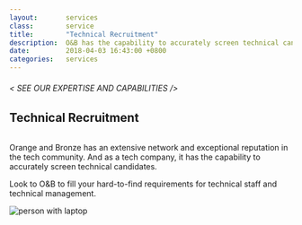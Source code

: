 ```yaml
---
layout:       services
class:        service
title:        "Technical Recruitment"
description:  O&B has the capability to accurately screen technical candicates.
date:         2018-04-03 16:43:00 +0800
categories:   services
---
```


<div id="serviceContent3" class="section-content">
  <div class="section-title">
    <H6>
      &lt; SEE OUR EXPERTISE AND CAPABILITIES /&gt;
    </H6>
    <H2>Technical Recruitment</H2>
    <img class="bg" src="{{ "assets/images/title-services.png" | relative_url }}" alt="" />
  </div>
  <div class="row mb20">
    <div class="col-12">
      <p>Orange and Bronze has an extensive network and exceptional reputation in the tech community. And as a tech company, it has the capability to accurately screen technical candidates.</p>
      <p>Look to O&B to fill your hard-to-find requirements for technical staff and technical management.</p>
    </div>
    <div class="text-center">
        <img class="img-fluid mt30 mb30" src="{{ "assets/images/technical-recruitment-page.png" | relative_url }}" alt="person with laptop" />
      </div>
  </div>
</div> 
